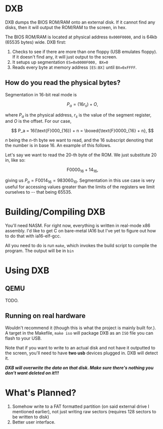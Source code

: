 # DXB
DXB dumps the BIOS ROM/RAM onto an external disk. If it cannot find any disks, then it will output
the ROM/RAM to the screen, in hex.

The BIOS ROM/RAM is located at physical address `0x000F0000`, and is 64kb (65535 bytes) wide. DXB
first:
1. Checks to see if there are more than one floppy (USB emulates floppy).
If it doesn't find any, it will just output to the screen.
2. It setups up segmentation `ES=0x0000F000, BX=0`
3. Reads every byte at memory address `[ES:BX]` until `BX=0xFFFF`.

## How do you read the physical bytes?
Segmentation in 16-bit real mode is

$$
P_a = (16r_s) + O,
$$

where $P_a$ is the physical address, $r_s$ is the value of the segment
register, and $O$ is the offset. For our case,

$$
P_a = 16(\text{F}000_{16}) + n = \boxed{\text{F}0000_{16} + n},
$$

$n$ being the $n$-th byte we want to read, and the $16$ subscript denoting
that the number is in base 16. An example of this follows.

Let's say we want to read the $20$-th byte of the ROM. We just substitute
$20$ in, like so:

$$
\text{F}0000_{16} + 14_{16},
$$

giving us $P_a = \text{F}0014_{16} = 983060_\text{10}$. Segmentation in
this use case is very useful for accessing values greater than the limits
of the registers we limit ourselves to -- that being $65535$.

# Building/Compiling DXB
You'll need NASM. For right now, everything is written in real-mode x86
assembly. I'd like to get C on bare-metal IA16 but I've yet to figure out
how to do that with ia16-elf-gcc.

All you need to do is run `make`, which invokes the build script to
compile the program. The output will be in `bin`

# Using DXB
## QEMU
TODO.

## Running on real hardware
Wouldn't recommend it (though this is what the project is mainly built
for.). A target in the Makefile, `make iso` will package DXB as an `ISO`
file you can flash to your USB.

Note that if you want to write to an actual disk and not have it outputted
to the screen, you'll need to have **two usb** devices plugged in. DXB
will detect it.

***DXB will overwrite the data on that disk. Make sure there's nothing
you don't want deleted on it!!!***

# What's Planned?
1. Somehow write to a FAT formatted partition (on said external drive
I mentioned earlier), not just writing raw sectors (requires $128$
sectors to be written to disk)
2. Better user interface.
